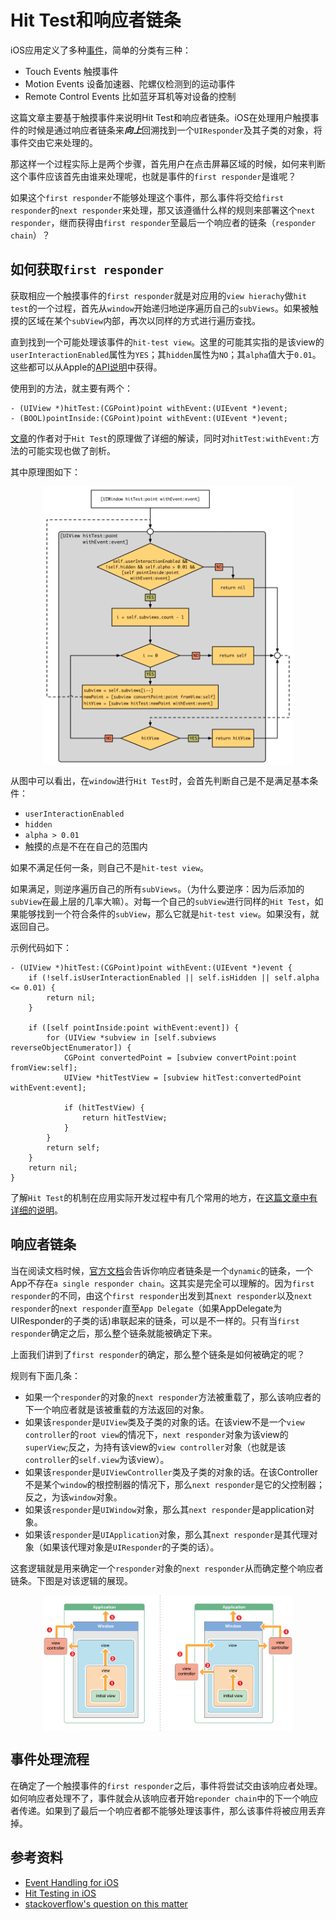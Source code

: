 # Hit Test和响应者链条

iOS应用定义了多种[事件]()，简单的分类有三种：
- Touch Events 触摸事件
- Motion Events 设备加速器、陀螺仪检测到的运动事件
- Remote Control Events 比如蓝牙耳机等对设备的控制

这篇文章主要基于触摸事件来说明Hit Test和响应者链条。iOS在处理用户触摸事件的时候是通过响应者链条来***向上***回溯找到一个`UIResponder`及其子类的对象，将事件交由它来处理的。

那这样一个过程实际上是两个步骤，首先用户在点击屏幕区域的时候，如何来判断这个事件应该首先由谁来处理呢，也就是事件的`first responder`是谁呢？

如果这个`first responder`不能够处理这个事件，那么事件将交给`first responder`的`next responder`来处理，那又该遵循什么样的规则来部署这个`next responder`，继而获得由`first responder`至最后一个响应者的链条（`responder chain`）？

## 如何获取`first responder`

获取相应一个触摸事件的`first responder`就是对应用的`view hierachy`做`hit test`的一个过程，首先从`window`开始递归地逆序遍历自己的`subViews`。如果被触摸的区域在某个`subView`内部，再次以同样的方式进行遍历查找。

直到找到一个可能处理该事件的`hit-test view`。这里的可能其实指的是该view的`userInteractionEnabled`属性为`YES`；其`hidden`属性为`NO`；其`alpha`值大于`0.01`。这些都可以从Apple的[API说明](https://developer.apple.com/reference/uikit/uiview/1622469-hittest?language=objc)中获得。

使用到的方法，就主要有两个：

```objc
- (UIView *)hitTest:(CGPoint)point withEvent:(UIEvent *)event;
- (BOOL)pointInside:(CGPoint)point withEvent:(UIEvent *)event;
```
[文章](http://smnh.me/hit-testing-in-ios/)的作者对于`Hit Test`的原理做了详细的解读，同时对```hitTest:withEvent:```方法的可能实现也做了剖析。

其中原理图如下：
<div align='center'>
<img 
src="../images/hit_test_logic.png" 
width="400" 
title = "Hit Test原理图"
alt = "Hit Test原理图"
align = center
/>
<br />
</div>

从图中可以看出，在`window`进行`Hit Test`时，会首先判断自己是不是满足基本条件：
- `userInteractionEnabled`
- `hidden`
- `alpha > 0.01`
- 触摸的点是不在在自己的范围内

如果不满足任何一条，则自己不是`hit-test view`。

如果满足，则逆序遍历自己的所有`subViews`。（为什么要逆序：因为后添加的`subView`在最上层的几率大嘛）。对每一个自己的`subView`进行同样的`Hit Test`，如果能够找到一个符合条件的`subView`，那么它就是`hit-test view`。如果没有，就返回自己。

示例代码如下：
```objc
- (UIView *)hitTest:(CGPoint)point withEvent:(UIEvent *)event {
	if (!self.isUserInteractionEnabled || self.isHidden || self.alpha <= 0.01) {
		return nil;
	}

	if ([self pointInside:point withEvent:event]) {
		for (UIView *subview in [self.subviews reverseObjectEnumerator]) {
			CGPoint convertedPoint = [subview convertPoint:point fromView:self];
			UIView *hitTestView = [subview hitTest:convertedPoint withEvent:event];

			if (hitTestView) {
				return hitTestView;
			}
		}
		return self;
	}
	return nil;
}

```

了解`Hit Test`的机制在应用实际开发过程中有几个常用的地方，在[这篇文章中有详细的说明](http://smnh.me/hit-testing-in-ios/)。

## 响应者链条

当在阅读文档时候，[官方文档]()会告诉你响应者链条是一个`dynamic`的链条，一个App不存在`a single responder chain`。这其实是完全可以理解的。因为`first responder`的不同，由这个`first responder`出发到其`next responder`以及`next responder`的`next responder`直至`App Delegate`（如果AppDelegate为UIResponder的子类的话)串联起来的链条，可以是不一样的。只有当`first responder`确定之后，那么整个链条就能被确定下来。

上面我们讲到了`first responder`的确定，那么整个链条是如何被确定的呢？

规则有下面几条：
- 如果一个`responder`的对象的`next responder`方法被重载了，那么该响应者的下一个响应者就是该被重载的方法返回的对象。
- 如果该`responder`是`UIView`类及子类的对象的话。在该view不是一个`view controller`的`root view`的情况下，`next responder`对象为该view的`superView`;反之，为持有该view的`view controller`对象（也就是该`controller`的`self.view`为该view）。
- 如果该`responder`是`UIViewController`类及子类的对象的话。在该Controller不是某个`window`的根控制器的情况下，那么`next responder`是它的父控制器；反之，为该`window`对象。
- 如果该`responder`是`UIWindow`对象，那么其`next responder`是application对象。
- 如果该`responder`是`UIApplication`对象，那么其`next responder`是其代理对象（如果该代理对象是`UIResponder`的子类的话）。

这套逻辑就是用来确定一个`responder`对象的`next responder`从而确定整个响应者链条。下图是对该逻辑的展现。

<div align='center'>
<img 
src="../images/responder_chain_demo.png" 
width="400" 
title = "Responder Chain示例"
alt = "Responder Chain示例"
align = center
/>
<br />
</div>

## 事件处理流程

在确定了一个触摸事件的`first responder`之后，事件将尝试交由该响应者处理。如何响应者处理不了，事件就会从该响应者开始`reponder chain`中的下一个响应者传递。如果到了最后一个响应者都不能够处理该事件，那么该事件将被应用丢弃掉。

## 参考资料

- [Event Handling for iOS](https://developer.apple.com/library/content/documentation/EventHandling/Conceptual/EventHandlingiPhoneOS/HandlngEventsUsingtheResponderChain.html)
- [Hit Testing in iOS](http://smnh.me/hit-testing-in-ios/)
- [stackoverflow's question on this matter](https://stackoverflow.com/questions/4961386/event-handling-for-ios-how-hittestwithevent-and-pointinsidewithevent-are-r)
